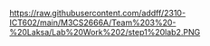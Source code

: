 https://raw.githubusercontent.com/addff/2310-ICT602/main/M3CS2666A/Team%203%20-%20Laksa/Lab%20Work%202/step1%20lab2.PNG
